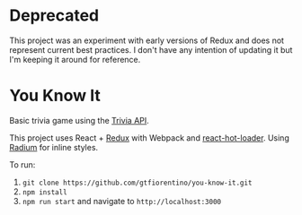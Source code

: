 # Deprecated

This project was an experiment with early versions of Redux and does not represent current best practices. I don't have any intention of updating it but I'm keeping it around for reference.

You Know It
===========

Basic trivia game using the [Trivia API](https://www.mashape.com/pareshchouhan/trivia).

This project uses React + [Redux](https://github.com/gaearon/redux) with Webpack and
[react-hot-loader](https://github.com/gaearon/react-hot-loader). Using [Radium](https://github.com/FormidableLabs/radium) for inline styles.

To run:

1. `git clone https://github.com/gtfiorentino/you-know-it.git`
2. `npm install`
2. `npm run start` and navigate to `http://localhost:3000`
